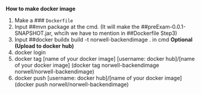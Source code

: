 **How to make docker image**
1. Make a ### `Dockerfile`
2. Input ##mvn package at the cmd. (It will make the ##preExam-0.0.1-SNAPSHOT.jar, whcih we have to mention in ##Dockerfile Step3)
3. Input ##docker buildx build -t norwell-backendimage . in cmd
****Optional (Upload to docker hub)****
1. docker login
2. docker tag [name of your docker image] [username: docker hub]/[name of your docker image] (docker tag norwell-backendimage norwell/norwell-backendimage)
3. docker push [username: docker hub]/[name of your docker image] (docker push norwell/norwell-backendimage)
